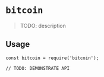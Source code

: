 # `bitcoin`

> TODO: description

## Usage

```
const bitcoin = require('bitcoin');

// TODO: DEMONSTRATE API
```

